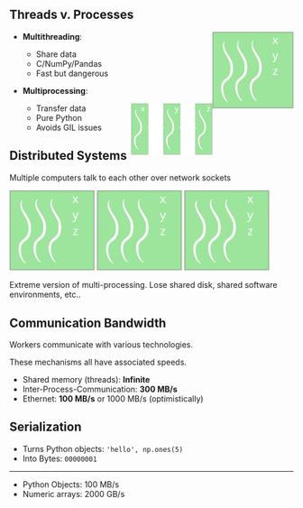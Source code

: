 Threads v. Processes
--------------------

*  <img src="images/multi-threaded-process.svg" width="30%" align="right">

    **Multithreading**:

    *  Share data
    *  C/NumPy/Pandas
    *  Fast but dangerous

*  **Multiprocessing**:

    <img src="images/multiple-processes.svg" width="30%" align="right">

    *  Transfer data
    *  Pure Python
    *  Avoids GIL issues


Distributed Systems
-------------------

Multiple computers talk to each other over network sockets

<img src="images/multi-threaded-process.svg" width="30%">
<img src="images/multi-threaded-process.svg" width="30%">
<img src="images/multi-threaded-process.svg" width="30%">

Extreme version of multi-processing.  Lose shared disk, shared software
environments, etc..


Communication Bandwidth
-----------------------

Workers communicate with various technologies.

These mechanisms all have associated speeds.

*  Shared memory (threads): **Infinite**
*  Inter-Process-Communication: **300 MB/s**
*  Ethernet:  **100 MB/s** or 1000 MB/s (optimistically)


## Serialization

*  Turns Python objects: `'hello', np.ones(5)`
*  Into Bytes: `00000001`

<hr>

*  Python Objects: 100 MB/s
*  Numeric arrays: 2000 GB/s
